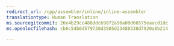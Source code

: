 ```yaml
---
redirect_url: /cpp/assembler/inline/inline-assembler
translationtype: Human Translation
ms.sourcegitcommit: 26e4b29cc488ddc69872a90a00d66575eaacd1dc
ms.openlocfilehash: cb6c54b0d579738d3505d23488338d7920a8b214

---
```




<!--HONumber=Jan17_HO2-->


